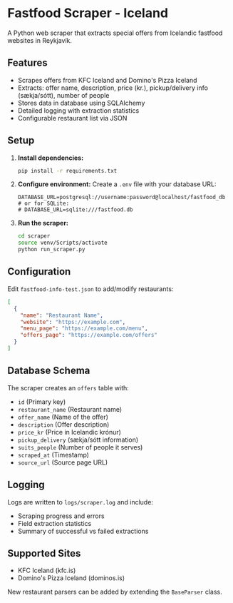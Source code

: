 # Fastfood Scraper - Iceland

A Python web scraper that extracts special offers from Icelandic fastfood websites in Reykjavík.

## Features

- Scrapes offers from KFC Iceland and Domino's Pizza Iceland
- Extracts: offer name, description, price (kr.), pickup/delivery info (sækja/sótt), number of people
- Stores data in database using SQLAlchemy
- Detailed logging with extraction statistics
- Configurable restaurant list via JSON

## Setup

1. **Install dependencies:**
   ```bash
   pip install -r requirements.txt
   ```

2. **Configure environment:**
   Create a `.env` file with your database URL:
   ```
   DATABASE_URL=postgresql://username:password@localhost/fastfood_db
   # or for SQLite:
   # DATABASE_URL=sqlite:///fastfood.db
   ```

3. **Run the scraper:**
   ```bash
   cd scraper
   source venv/Scripts/activate
   python run_scraper.py
   ```

## Configuration

Edit `fastfood-info-test.json` to add/modify restaurants:

```json
[
  {
    "name": "Restaurant Name",
    "website": "https://example.com",
    "menu_page": "https://example.com/menu",
    "offers_page": "https://example.com/offers"
  }
]
```

## Database Schema

The scraper creates an `offers` table with:
- `id` (Primary key)
- `restaurant_name` (Restaurant name)
- `offer_name` (Name of the offer)
- `description` (Offer description)
- `price_kr` (Price in Icelandic krónur)
- `pickup_delivery` (sækja/sótt information)
- `suits_people` (Number of people it serves)
- `scraped_at` (Timestamp)
- `source_url` (Source page URL)

## Logging

Logs are written to `logs/scraper.log` and include:
- Scraping progress and errors
- Field extraction statistics
- Summary of successful vs failed extractions

## Supported Sites

- KFC Iceland (kfc.is)
- Domino's Pizza Iceland (dominos.is)

New restaurant parsers can be added by extending the `BaseParser` class. 